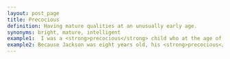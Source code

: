 ```yaml
---
layout: post_page
title: Precocious
definition: Having mature qualities at an unusually early age.
synonyms: bright, mature, intelligent
example1:  I was a <strong>precocious</strong> child who at the age of four was already discussing the daily news with my parents.
example2: Because Jackson was eight years old, his <strong>precocious</strong> comments about the president surprised everyone.
---
```

